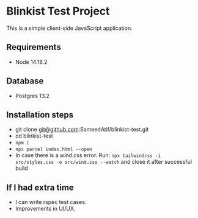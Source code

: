 # Blinkist Test Project
This is a simple client-side JavaScript application.
## Requirements
- Node 14.18.2
## Database
- Postgres 13.2
## Installation steps
- git clone git@github.com:SameedAtif/blinkist-test.git
- cd blinkist-test
- `npm i`
- `npx parcel index.html --open`
- In case there is a wind.css error. Run: `npx tailwindcss -i src/styles.css -o src/wind.css --watch` and close it after successful build

## If I had extra time
- I can write rspec test cases.
- Improvements in UI/UX.
